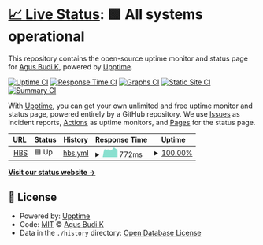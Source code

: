 # [📈 Live Status](https://azzus78.github.io/pedocs): <!--live status--> **🟩 All systems operational**

This repository contains the open-source uptime monitor and status page for [Agus Budi K](https://azzus78.github.io/pedocs), powered by [Upptime](https://github.com/upptime/upptime).

[![Uptime CI](https://github.com/azzus78/pedocs/workflows/Uptime%20CI/badge.svg)](https://github.com/azzus78/pedocs/actions?query=workflow%3A%22Uptime+CI%22)
[![Response Time CI](https://github.com/azzus78/pedocs/workflows/Response%20Time%20CI/badge.svg)](https://github.com/azzus78/pedocs/actions?query=workflow%3A%22Response+Time+CI%22)
[![Graphs CI](https://github.com/azzus78/pedocs/workflows/Graphs%20CI/badge.svg)](https://github.com/azzus78/pedocs/actions?query=workflow%3A%22Graphs+CI%22)
[![Static Site CI](https://github.com/azzus78/pedocs/workflows/Static%20Site%20CI/badge.svg)](https://github.com/azzus78/pedocs/actions?query=workflow%3A%22Static+Site+CI%22)
[![Summary CI](https://github.com/azzus78/pedocs/workflows/Summary%20CI/badge.svg)](https://github.com/azzus78/pedocs/actions?query=workflow%3A%22Summary+CI%22)

With [Upptime](https://upptime.js.org), you can get your own unlimited and free uptime monitor and status page, powered entirely by a GitHub repository. We use [Issues](https://github.com/azzus78/pedocs/issues) as incident reports, [Actions](https://github.com/azzus78/pedocs/actions) as uptime monitors, and [Pages](https://azzus78.github.io/pedocs) for the status page.

<!--start: status pages-->
<!-- This summary is generated by Upptime (https://github.com/upptime/upptime) -->
<!-- Do not edit this manually, your changes will be overwritten -->
<!-- prettier-ignore -->
| URL | Status | History | Response Time | Uptime |
| --- | ------ | ------- | ------------- | ------ |
| <img alt="" src="https://favicons.githubusercontent.com/bakti-hbs.pndev.net" height="13"> [HBS](http://bakti-hbs.pndev.net/) | 🟩 Up | [hbs.yml](https://github.com/azzus78/pedocs/commits/HEAD/history/hbs.yml) | <details><summary><img alt="Response time graph" src="./graphs/hbs/response-time-week.png" height="20"> 772ms</summary><br><a href="https://azzus78.github.io/pedocs/history/hbs"><img alt="Response time 772" src="https://img.shields.io/endpoint?url=https%3A%2F%2Fraw.githubusercontent.com%2Fazzus78%2Fpedocs%2FHEAD%2Fapi%2Fhbs%2Fresponse-time.json"></a><br><a href="https://azzus78.github.io/pedocs/history/hbs"><img alt="24-hour response time 739" src="https://img.shields.io/endpoint?url=https%3A%2F%2Fraw.githubusercontent.com%2Fazzus78%2Fpedocs%2FHEAD%2Fapi%2Fhbs%2Fresponse-time-day.json"></a><br><a href="https://azzus78.github.io/pedocs/history/hbs"><img alt="7-day response time 772" src="https://img.shields.io/endpoint?url=https%3A%2F%2Fraw.githubusercontent.com%2Fazzus78%2Fpedocs%2FHEAD%2Fapi%2Fhbs%2Fresponse-time-week.json"></a><br><a href="https://azzus78.github.io/pedocs/history/hbs"><img alt="30-day response time 772" src="https://img.shields.io/endpoint?url=https%3A%2F%2Fraw.githubusercontent.com%2Fazzus78%2Fpedocs%2FHEAD%2Fapi%2Fhbs%2Fresponse-time-month.json"></a><br><a href="https://azzus78.github.io/pedocs/history/hbs"><img alt="1-year response time 772" src="https://img.shields.io/endpoint?url=https%3A%2F%2Fraw.githubusercontent.com%2Fazzus78%2Fpedocs%2FHEAD%2Fapi%2Fhbs%2Fresponse-time-year.json"></a></details> | <details><summary><a href="https://azzus78.github.io/pedocs/history/hbs">100.00%</a></summary><a href="https://azzus78.github.io/pedocs/history/hbs"><img alt="All-time uptime 100.00%" src="https://img.shields.io/endpoint?url=https%3A%2F%2Fraw.githubusercontent.com%2Fazzus78%2Fpedocs%2FHEAD%2Fapi%2Fhbs%2Fuptime.json"></a><br><a href="https://azzus78.github.io/pedocs/history/hbs"><img alt="24-hour uptime 100.00%" src="https://img.shields.io/endpoint?url=https%3A%2F%2Fraw.githubusercontent.com%2Fazzus78%2Fpedocs%2FHEAD%2Fapi%2Fhbs%2Fuptime-day.json"></a><br><a href="https://azzus78.github.io/pedocs/history/hbs"><img alt="7-day uptime 100.00%" src="https://img.shields.io/endpoint?url=https%3A%2F%2Fraw.githubusercontent.com%2Fazzus78%2Fpedocs%2FHEAD%2Fapi%2Fhbs%2Fuptime-week.json"></a><br><a href="https://azzus78.github.io/pedocs/history/hbs"><img alt="30-day uptime 100.00%" src="https://img.shields.io/endpoint?url=https%3A%2F%2Fraw.githubusercontent.com%2Fazzus78%2Fpedocs%2FHEAD%2Fapi%2Fhbs%2Fuptime-month.json"></a><br><a href="https://azzus78.github.io/pedocs/history/hbs"><img alt="1-year uptime 100.00%" src="https://img.shields.io/endpoint?url=https%3A%2F%2Fraw.githubusercontent.com%2Fazzus78%2Fpedocs%2FHEAD%2Fapi%2Fhbs%2Fuptime-year.json"></a></details>

<!--end: status pages-->

[**Visit our status website →**](https://azzus78.github.io/pedocs)

## 📄 License

- Powered by: [Upptime](https://github.com/upptime/upptime)
- Code: [MIT](./LICENSE) © [Agus Budi K](https://azzus78.github.io/pedocs)
- Data in the `./history` directory: [Open Database License](https://opendatacommons.org/licenses/odbl/1-0/)

